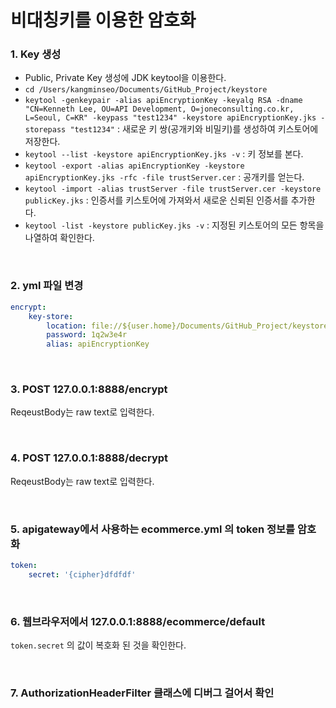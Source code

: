 # 비대칭키를 이용한 암호화

### 1. Key 생성

- Public, Private Key 생성에 JDK keytool을 이용한다.
- `cd /Users/kangminseo/Documents/GitHub_Project/keystore`
- `keytool -genkeypair -alias apiEncryptionKey -keyalg RSA -dname "CN=Kenneth Lee, OU=API Development, O=joneconsulting.co.kr, L=Seoul, C=KR" -keypass "test1234" -keystore apiEncryptionKey.jks -storepass "test1234"` : 새로운 키 쌍(공개키와 비밀키)를 생성하여 키스토어에 저장한다.
- `keytool --list -keystore apiEncryptionKey.jks -v`  : 키 정보를 본다.
- `keytool -export -alias apiEncryptionKey -keystore apiEncryptionKey.jks -rfc -file trustServer.cer` : 공개키를 얻는다.
- `keytool -import -alias trustServer -file trustServer.cer -keystore publicKey.jks` : 인증서를 키스토어에 가져와서 새로운 신뢰된 인증서를 추가한다.
- `keytool -list -keystore publicKey.jks -v` : 지정된 키스토어의 모든 항목을 나열하여 확인한다.

<br>

### 2. yml 파일 변경
    
```yaml
encrypt:
    key-store:
        location: file://${user.home}/Documents/GitHub_Project/keystore/apiEncryptionKey.jks
        password: 1q2w3e4r
        alias: apiEncryptionKey
```
    
<br>

### 3. POST 127.0.0.1:8888/encrypt
ReqeustBody는 raw text로 입력한다.

<br>

### 4. POST 127.0.0.1:8888/decrypt
ReqeustBody는 raw text로 입력한다.

<br>

### 5. apigateway에서 사용하는 ecommerce.yml 의 token 정보를 암호화
    
```yaml
token:
    secret: '{cipher}dfdfdf'
```
    
<br>

### 6. 웹브라우저에서 127.0.0.1:8888/ecommerce/default
`token.secret` 의 값이 복호화 된 것을 확인한다.

<br>

### 7. AuthorizationHeaderFilter 클래스에 디버그 걸어서 확인
